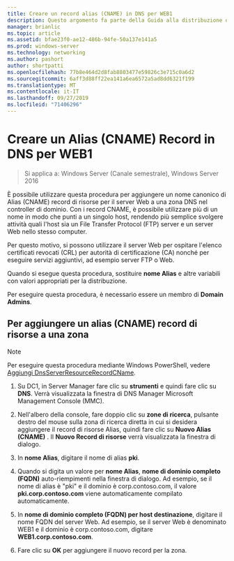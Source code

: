 ```yaml
---
title: Creare un record alias (CNAME) in DNS per WEB1
description: Questo argomento fa parte della Guida alla distribuzione di un Server dei certificati per le distribuzioni Wireless e cablate 802.1 X
manager: brianlic
ms.topic: article
ms.assetid: bfae23f0-ae12-486b-94fe-50a137e141a5
ms.prod: windows-server
ms.technology: networking
ms.author: pashort
author: shortpatti
ms.openlocfilehash: 77b8e464d2d8fab8803477e59826c3e715c0a6d2
ms.sourcegitcommit: 6aff3d88ff22ea141a6ea6572a5ad8dd6321f199
ms.translationtype: MT
ms.contentlocale: it-IT
ms.lasthandoff: 09/27/2019
ms.locfileid: "71406296"
---
```

# <a name="create-an-alias-cname-record-in-dns-for-web1"></a>Creare un Alias \(CNAME\) Record in DNS per WEB1

>Si applica a: Windows Server (Canale semestrale), Windows Server 2016

È possibile utilizzare questa procedura per aggiungere un nome canonico di Alias \(CNAME\) record di risorse per il server Web a una zona DNS nel controller di dominio. Con i record CNAME, è possibile utilizzare più di un nome in modo che punti a un singolo host, rendendo più semplice svolgere attività quali l'host sia un File Transfer Protocol \(FTP\) server e un server Web nello stesso computer.   
  
Per questo motivo, si possono utilizzare il server Web per ospitare l'elenco certificati revocati \(CRL\) per autorità di certificazione \(CA\) nonché per eseguire servizi aggiuntivi, ad esempio server FTP o Web.  
  
Quando si esegue questa procedura, sostituire **nome Alias** e altre variabili con valori appropriati per la distribuzione.  
  
Per eseguire questa procedura, è necessario essere un membro di **Domain Admins**.  
  
## <a name="to-add-an-alias-cname-resource-record-to-a-zone"></a>Per aggiungere un alias \(CNAME\) record di risorse a una zona  
  
>[!NOTE]  
>Per eseguire questa procedura mediante Windows PowerShell, vedere [Aggiungi DnsServerResourceRecordCName](https://technet.microsoft.com/library/jj649894(v=wps.630).aspx).  
  
1.  Su DC1, in Server Manager fare clic su **strumenti** e quindi fare clic su **DNS**. Verrà visualizzata la finestra di DNS Manager Microsoft Management Console (MMC).  
  
2.  Nell'albero della console, fare doppio clic su **zone di ricerca**, pulsante destro del mouse sulla zona di ricerca diretta in cui si desidera aggiungere il record di risorse Alias, quindi fare clic su **Nuovo Alias \(CNAME\)** . Il **Nuovo Record di risorse** verrà visualizzata la finestra di dialogo.  
  
3.  In **nome Alias**, digitare il nome di alias **pki**.  
  
4.  Quando si digita un valore per **nome Alias**,  **nome di dominio completo \(FQDN\)** auto-riempimenti nella finestra di dialogo. Ad esempio, se il nome di alias è "pki" e il dominio è corp.contoso.com, il valore **pki.corp.contoso.com** viene automaticamente compilato automaticamente.  
  
5.  In **nome di dominio completo \(FQDN\) per host destinazione**, digitare il nome FQDN del server Web. Ad esempio, se il server Web è denominato WEB1 e il dominio è corp.contoso.com, digitare **WEB1.corp.contoso.com**.  
  
6.  Fare clic su **OK** per aggiungere il nuovo record per la zona.  
  

